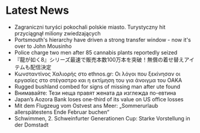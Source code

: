 # Latest News
-  Zagraniczni turyści pokochali polskie miasto. Turystyczny hit przyciągnął miliony zwiedzających
-  Portsmouth's hierarchy have driven a strong transfer window - now it's over to John Mousinho
-  Police charge two men after 85 cannabis plants reportedly seized
-  『龍が如く8』シリーズ最速で販売本数100万本を突破！無償の着せ替えアイテムも配信決定
-  Κωνσταντίνος Χαλιορής στο ethnos.gr: Οι λόγοι που ξεκίνησαν οι εργασίες στο στέγαστρο και η εκτίμηση του για άνοιγμα του ΟΑΚΑ
-  Rugged bushland combed for signs of missing man after ute found
-  Внимавайте: Тези неща правят жената да изглежда по-евтина
-  Japan’s Aozora Bank loses one-third of its value on US office losses
-  Mit dem Flugzeug vom Ostvest ans Meer: „Sommerurlaub allerspätestens Ende Februar buchen“
-  Schwimmen, 2. Schweinfurter Generationen Cup: Starke Vorstellung in der Domstadt
